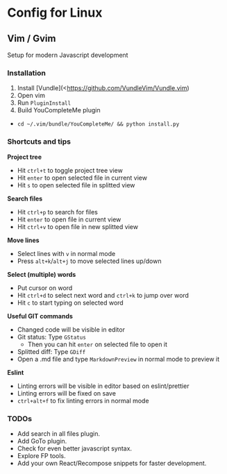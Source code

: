 # Config for Linux

## Vim / Gvim
Setup for modern Javascript development

### Installation
1. Install [Vundle](<https://github.com/VundleVim/Vundle.vim)
2. Open vim
3. Run `PluginInstall`
4. Build YouCompleteMe plugin
  - `cd ~/.vim/bundle/YouCompleteMe/ && python install.py`

### Shortcuts and tips

__Project tree__
- Hit `ctrl+t` to toggle project tree view
- Hit `enter` to open selected file in current view
- Hit `s` to open selected file in splitted view

__Search files__
- Hit `ctrl+p` to search for files
- Hit `enter` to open file in current view
- Hit `ctrl+v` to open file in new splitted view

__Move lines__
- Select lines with `v` in normal mode
- Press `alt+k`/`alt+j` to move selected lines up/down 

__Select (multiple) words__
- Put cursor on word
- Hit `ctrl+d` to select next word and `ctrl+k` to jump over word
- Hit `c` to start typing on selected word

__Useful GIT commands__
- Changed code will be visible in editor
- Git status: Type `GStatus`
  - Then you can hit `enter` on selected file to open it
- Splitted diff: Type `GDiff`
- Open a .md file and type `MarkdownPreview` in normal mode to preview it 

__Eslint__
- Linting errors will be visible in editor based on eslint/prettier
- Linting errors will be fixed on save
- `ctrl+alt+f` to fix linting errors in normal mode

### TODOs
- Add search in all files plugin.
- Add GoTo plugin.
- Check for even better javascript syntax.
- Explore FP tools.
- Add your own React/Recompose snippets for faster development.
